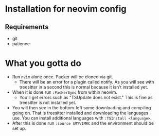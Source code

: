 # Installation for neovim config

## Requirements

- git
- patience

# What you gotta do

- Run `nvim` alone once. Packer will be cloned via git.
    - There will be an error for a plugin called notify. As you will see with treesitter in a second this is normal because it isn't installed yet.
- When it is done run `:PackerSync` from within neovim.
    - You'll get errors such as "TSUpdate does not exist." This is fine as treesitter is not installed yet.
- You will then see in the bottom-left some downloading and compiling going on. That is treesitter installed and downloading the languages I use. You can install additional languages with `:TSInstall <language>`.
- After this is done run `:source $MYVIMRC` and the environment should be set up.
